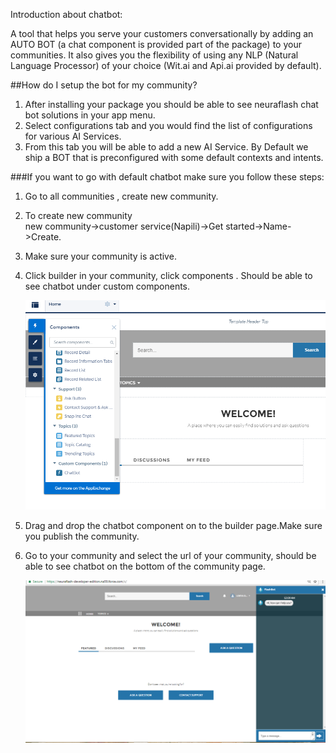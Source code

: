 Introduction about chatbot:

A tool that helps you serve your customers conversationally by adding an AUTO BOT (a chat component is provided part of the package) to your communities. It also gives you the flexibility of using any NLP (Natural Language Processor) of your choice (Wit.ai and Api.ai provided by default).


##How do I setup the bot for my community?

1. After installing your package you should be able to see neuraflash chat bot solutions in your app menu.
2. Select configurations tab and you would find the list of configurations for various AI Services. 
3. From this tab you will be able to add a new AI Service. By Default we ship a BOT that is preconfigured with some default contexts and intents.

###If you want to go with default chatbot make sure you follow these steps:

1. Go to all communities , create new community.
2. To create new community  
	new community->customer service(Napili)->Get started->Name->Create.
3. Make sure your community is active.
4. Click builder in your community, click components . Should be able to see chatbot under custom components.


    ![](img/components.png)

5. Drag and drop the chatbot component on to the builder page.Make sure you publish the community.
6. Go to your community and select the url of your community, should be able to see chatbot on the bottom of the community page.


    ![](img/bot.png)